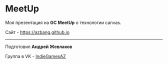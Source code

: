 # MeetUp
  
Моя презентация на **GC MeetUp** о технологии canvas.

Сайт - https://azbang.github.io
***
Подготовил **Андрей Жевлаков**

Группа в VK - [IndieGamesAZ](http://vk.com/indiegamesaz)
